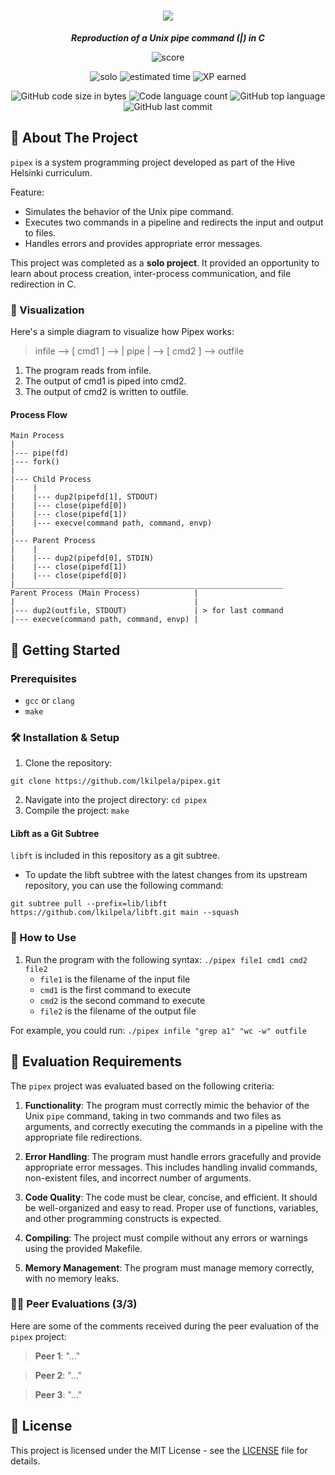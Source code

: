 <h1 align="center">
	<img src="https://github.com/lkilpela/42-project-badges/blob/main/badges/pipexe.png" />
</h1>

<p align="center">
	<b><i>Reproduction of a Unix pipe command (|) in C</i></b><br>
</p>

<p align="center">
    <img alt="score" src="https://img.shields.io/badge/score-96%2F100-brightgreen" />
<p align="center">
    <img alt="solo" src="https://img.shields.io/badge/solo-yellow" />
    <img alt="estimated time" src="https://img.shields.io/badge/estimation-50%20hours-blue" />
    <img alt="XP earned" src="https://img.shields.io/badge/XP-1142-orange" />
<p align="center">
	<img alt="GitHub code size in bytes" src="https://img.shields.io/github/languages/code-size/lkilpela/pipex?color=lightblue" />
	<img alt="Code language count" src="https://img.shields.io/github/languages/count/lkilpela/pipex?color=yellow" />
	<img alt="GitHub top language" src="https://img.shields.io/github/languages/top/lkilpela/pipex?color=blue" />
	<img alt="GitHub last commit" src="https://img.shields.io/github/last-commit/lkilpela/pipex?color=green" />
</p>

## 🚰 About The Project

`pipex` is a system programming project developed as part of the Hive Helsinki curriculum. 

Feature:

- Simulates the behavior of the Unix pipe command.
- Executes two commands in a pipeline and redirects the input and output to files.
- Handles errors and provides appropriate error messages.

This project was completed as a **solo project**. It provided an opportunity to learn about process creation, inter-process communication, and file redirection in C.

### 👀 Visualization

Here's a simple diagram to visualize how Pipex works:

> infile --> [ cmd1 ] --> | pipe | --> [ cmd2 ] --> outfile

1. The program reads from infile.
2. The output of cmd1 is piped into cmd2.
3. The output of cmd2 is written to outfile.

#### Process Flow

```
Main Process
|
|--- pipe(fd)
|--- fork()
|
|--- Child Process
|    |
|    |--- dup2(pipefd[1], STDOUT)
|    |--- close(pipefd[0])
|    |--- close(pipefd[1])
|    |--- execve(command path, command, envp)
|
|--- Parent Process
|    |
|    |--- dup2(pipefd[0], STDIN)
|    |--- close(pipefd[1])
|    |--- close(pipefd[0])
|____________________________________________________________
Parent Process (Main Process)            |
|                                        |  
|--- dup2(outfile, STDOUT)               | > for last command
|--- execve(command path, command, envp) |

```
## 🏁 Getting Started

### Prerequisites

- `gcc` or `clang`
- `make`

### 🛠️ Installation & Setup

1. Clone the repository: 
```
git clone https://github.com/lkilpela/pipex.git
```
2. Navigate into the project directory: `cd pipex`
3. Compile the project: `make`

#### Libft as a Git Subtree

`libft` is included in this repository as a git subtree.

- To update the libft subtree with the latest changes from its upstream repository, you can use the following command:
```
git subtree pull --prefix=lib/libft https://github.com/lkilpela/libft.git main --squash
```

### 🚀 How to Use

1. Run the program with the following syntax: `./pipex file1 cmd1 cmd2 file2`
   - `file1` is the filename of the input file
   - `cmd1` is the first command to execute
   - `cmd2` is the second command to execute
   - `file2` is the filename of the output file

For example, you could run: `./pipex infile "grep a1" "wc -w" outfile`

## 📝 Evaluation Requirements

The `pipex` project was evaluated based on the following criteria:

1. **Functionality**: The program must correctly mimic the behavior of the Unix `pipe` command, taking in two commands and two files as arguments, and correctly executing the commands in a pipeline with the appropriate file redirections.

2. **Error Handling**: The program must handle errors gracefully and provide appropriate error messages. This includes handling invalid commands, non-existent files, and incorrect number of arguments.

3. **Code Quality**: The code must be clear, concise, and efficient. It should be well-organized and easy to read. Proper use of functions, variables, and other programming constructs is expected.

4. **Compiling**: The project must compile without any errors or warnings using the provided Makefile.

5. **Memory Management**: The program must manage memory correctly, with no memory leaks.

### 🧑‍💻 Peer Evaluations (3/3)

Here are some of the comments received during the peer evaluation of the `pipex` project:

> **Peer 1**: "..."

> **Peer 2**: "..."

> **Peer 3**: "..."

## 📜 License

This project is licensed under the MIT License - see the [LICENSE](https://github.com/lkilpela/so_long/blob/main/docs/LICENSE) file for details.

